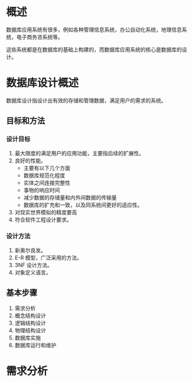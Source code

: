 # 概述

数据库应用系统有很多，例如各种管理信息系统，办公自动化系统，地理信息系统，电子商务咨系统等。

这些系统都是在数据库的基础上构建的，而数据库应用系统的核心是数据库的设计。

# 数据库设计概述

数据库设计指设计出有效的存储和管理数据，满足用户的需求的系统。

## 目标和方法

### 设计目标

1. 最大限度的满足用户的应用功能，主要指后续的扩展性。
2. 良好的性能。
   * 主要有以下几个方面
   * 数据库规范化程度
   * 实体之间连接完整性
   * 事物的响应时间
   * 减少数据的存储量和内外间数据的传输量
   * 数据库的扩充和一致，以及同系统间更好的适应性。
3. 对现实世界模拟的精度要高
4. 符合软件工程设计要求。

### 设计方法

1. 新奥尔良发。
2. E-R 模型，广泛采用的方法。
3. 3NF 设计方法。
4. 对象定义语言。

## 基本步骤

1. 需求分析
2. 概念结构设计
3. 逻辑结构设计
4. 物理结构设计
5. 数据库实施
6. 数据库运行和维护

# 需求分析


